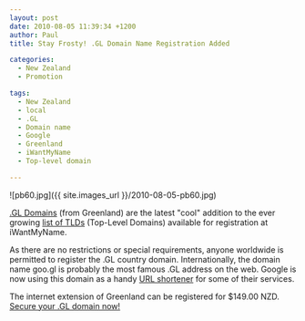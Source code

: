 ```yaml
---
layout: post
date: 2010-08-05 11:39:34 +1200
author: Paul
title: Stay Frosty! .GL Domain Name Registration Added

categories:
  - New Zealand
  - Promotion

tags:
  - New Zealand
  - local
  - .GL
  - Domain name
  - Google
  - Greenland
  - iWantMyName
  - Top-level domain

---
```


![pb60.jpg]({{ site.images_url }}/2010-08-05-pb60.jpg)

[.GL Domains](https://iwantmyname.co.nz/domains/gl-greenlandic-domain-name-registration-for-greenland) (from Greenland) are the latest "cool" addition to the ever growing [list of TLDs](https://iwantmyname.co.nz/domains/domain-name-registration-list-of-extensions) (Top-Level Domains) available for registration at iWantMyName. 

As there are no restrictions or special requirements, anyone worldwide is permitted to register the .GL country domain. Internationally, the domain name goo.gl is probably the most famous .GL address on the web. Google is now using this domain as a handy [URL shortener](https://iwantmyname.co.nz/services/url-shortener) for some of their services.

The internet extension of Greenland can be registered for $149.00 NZD. [Secure your .GL domain now!](https://iwantmyname.co.nz/domains/gl-greenlandic-domain-name-registration-for-greenland)
